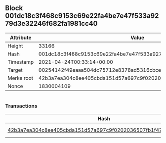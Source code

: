 ## Block 001dc18c3f468c9153c69e22fa4be7e47f533a9279d3e32246f682fa1981cc40

Attribute | Value
--- | ---
Height | 33166
Hash | 001dc18c3f468c9153c69e22fa4be7e47f533a9279d3e32246f682fa1981cc40
Timestamp | 2021-04-24T00:33:14+00:00
Target | 00254142f49eaaa504dc75712e8378ad5316cbcead634704b3734b6271167cc4
Merke root | 42b3a7ea304c8ee405cbda151d57a697c9f0202036507fb1f47ed0f174f9bb0b
Nonce | 1830004109

```

```

### Transactions

Hash | Amount
--- | ---
[42b3a7ea304c8ee405cbda151d57a697c9f0202036507fb1f47ed0f174f9bb0b](42b3a7ea304c8ee405cbda151d57a697c9f0202036507fb1f47ed0f174f9bb0b.md) | 10.00000000 SKEPTI 
